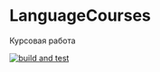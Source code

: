 # LanguageCourses
Курсовая работа

[![build and test](https://github.com/d1amond09/LanguageCourses/actions/workflows/dotnet-desktop.yml/badge.svg)](https://github.com/d1amond09/LanguageCourses/actions/workflows/dotnet-desktop.yml)
